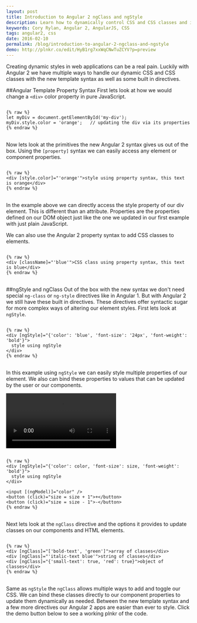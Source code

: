 ```yaml
---
layout: post
title: Introduction to Angular 2 ngClass and ngStyle
description: Learn how to dynamically control CSS and CSS classes and in Angular 2
keywords: Cory Rylan, Angular 2, AngularJS, CSS
tags: angular2, css
date: 2016-02-10
permalink: /blog/introduction-to-angular-2-ngclass-and-ngstyle
demo: http://plnkr.co/edit/HyB1rg7xxWqCNwTuZCYV?p=preview
---
```


Creating dynamic styles in web applications can be a real pain. Luckily with Angular 2 we have multiple ways to handle our dynamic CSS and CSS classes
with the new template syntax as well as some built in directives.

##Angular Template Property Syntax
First lets look at how we would change a `<div>` color property in pure JavaScript.

<pre class="language-javascript">
<code>
{% raw %}
let myDiv = document.getElementById('my-div');
myDiv.style.color = 'orange';   // updating the div via its properties
{% endraw %}
</code>
</pre>

Now lets look at the primitives the new Angular 2 syntax gives us out of the box. Using the `[property]` syntax we can easily access
any element or component properties. 

<pre class="language-markup">
<code>
{% raw %}
&lt;div [style.color]="'orange'"&gt;style using property syntax, this text is orange&lt;/div&gt;
{% endraw %}
</code>
</pre>

In the example above we can directly access the style property of our div element. This is different than an attribute. Properties 
are the properties defined on our DOM object just like the one we updated in our first example with just plain JavaScript.

We can also use the Angular 2 property syntax to add CSS classes to elements.

<pre class="language-markup">
<code>
{% raw %}
&lt;div [className]="'blue'"&gt;CSS class using property syntax, this text is blue&lt;/div&gt;
{% endraw %}
</code>
</pre>

##ngStyle and ngClass
Out of the box with the new syntax we don't need special `ng-class` or `ng-style` directives like in Angular 1. But with Angular 2 we still have these built in directives.
These directives offer syntactic sugar for more complex ways of altering our element styles. First lets look at `ngStyle`.

<pre class="language-markup">
<code>
{% raw %}
&lt;div [ngStyle]="{'color': 'blue', 'font-size': '24px', 'font-weight': 'bold'}"&gt;
  style using ngStyle
&lt;/div&gt;
{% endraw %}
</code>
</pre>

In this example using `ngStyle` we can easily style multiple properties of our element. We also can bind these properties to values that can be updated 
by the user or our components.

<video src="/assets/video/posts/2016-02-10-introduction-to-angular-2-ngclass-and-ngstyle/ng-style-demo.mp4" autoplay loop controls class="float-center col-3--max"></video>

<pre class="language-markup">
<code>
{% raw %}
&lt;div [ngStyle]="{'color': color, 'font-size': size, 'font-weight': 'bold'}"&gt;
  style using ngStyle
&lt;/div&gt;

&lt;input [(ngModel)]="color" />
&lt;button (click)="size = size + 1">+&lt;/button&gt;
&lt;button (click)="size = size - 1">-&lt;/button&gt;
{% endraw %}
</code>
</pre>

Next lets look at the `ngClass` directive and the options it provides to update classes on our components and HTML elements.

<pre class="language-markup">
<code>
{% raw %}
&lt;div [ngClass]=&quot;[&#39;bold-text&#39;, &#39;green&#39;]&quot;&gt;array of classes&lt;/div&gt;
&lt;div [ngClass]=&quot;&#39;italic-text blue&#39;&quot;&gt;string of classes&lt;/div&gt;
&lt;div [ngClass]=&quot;{&#39;small-text&#39;: true, &#39;red&#39;: true}&quot;&gt;object of classes&lt;/div&gt;
{% endraw %}
</code>
</pre>

Same as `ngStyle` the `ngClass` allows multiple ways to add and toggle our CSS. We can bind these classes directly to our component properties to 
update them dynamically as needed. Between the new template syntax and a few more directives our Angular 2 apps are easier than ever to style.
Click the demo button below to see a working plnkr of the code.